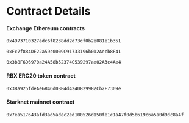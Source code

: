 # Contract Details

#### Exchange Ethereum contracts

`0x4973710327edc6f8238dd2d73cf0b2e081e1b351`

`0xFc7f884DE22a59c0009C91733196b012Aecb8F41`

`0x3b8F6D6970a24A58b52374C539297ae02A3c4Ae4`

#### RBX ERC20 token contract

`0x3Ba925fdeAe6B46d0BB4d424D829982Cb2F7309e`

#### Starknet mainnet contract

`0x7ea517643afd3ad5adec2ed100526d150fe1c1a47f0d5b619c6a5a0d9dc8a4f`
